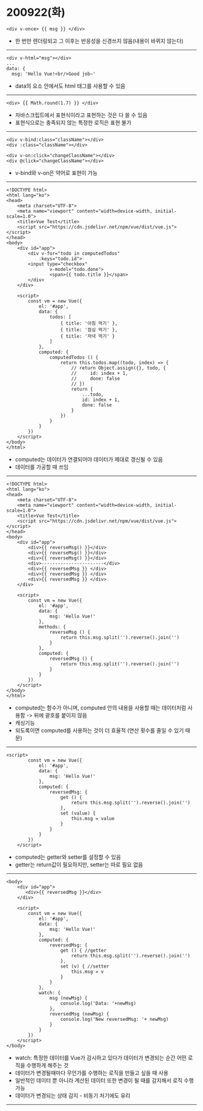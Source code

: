 200922(화)
=========
```
<div v-once> {{ msg }} </div>
```
* 한 번만 렌더링되고 그 이후는 반응성을 신경쓰지 않음(내용이 바뀌지 않는다)
<hr/>

```
<div v-html="msg"></div>
...
data: {
  msg: 'Hello Vue!<br/>Good job~'
```
* data의 요소 안에서도 html 태그를 사용할 수 있음
<hr/>

```
<div> {{ Math.round(1.7) }} </div>
```
* 자바스크립트에서 표현식이라고 표현하는 것은 다 쓸 수 있음
* 표현식으로는 충족되지 않는 특정한 로직은 표현 불가
<hr/>

```
<div v-bind:class="className"></div>
<div :class="className"></div>

<div v-on:click="changeClassName"></div>
<div @click="changeClassName"></div>
```
* v-bind와 v-on은 약어로 표현이 가능
<hr/>

```
<!DOCTYPE html>
<html lang="ko">
<head>
    <meta charset="UTF-8">
    <meta name="viewport" content="width=device-width, initial-scale=1.0">
    <title>Vue Test</title>
    <script src="https://cdn.jsdelivr.net/npm/vue/dist/vue.js"></script>
</head>
<body>
    <div id="app">
        <div v-for="todo in computedTodos"
            :keys="todo.id">
        <input type="checkbox"
                v-model="todo.done">
                <span>{{ todo.title }}</span>
        </div>
    </div>

    <script>
        const vm = new Vue({
            el: '#app',
            data: {
                todos: [
                    { title: '아침 먹기' },
                    { title: '점심 먹기' },
                    { title: '저녁 먹기' }
                ]
            },
            computed: {
                computedTodos () {
                    return this.todos.map((todo, index) => {
                        // return Object.assign({}, todo, {
                        //     id: index + 1,
                        //     done: false
                        // })
                        return {
                            ...todo,
                            id: index + 1,
                            done: false
                        }
                    })
                }
            }
        })
    </script>
</body>
</html>
```
* computed는 데이터가 연결되어야 데이터가 제대로 갱신될 수 있음
* 데이터를 가공할 때 쓰임
<hr/>

```
<!DOCTYPE html>
<html lang="ko">
<head>
    <meta charset="UTF-8">
    <meta name="viewport" content="width=device-width, initial-scale=1.0">
    <title>Vue Test</title>
    <script src="https://cdn.jsdelivr.net/npm/vue/dist/vue.js"></script>
</head>
<body>
    <div id="app">
        <div>{{ reverseMsg() }}</div>
        <div>{{ reverseMsg() }}</div>
        <div>{{ reverseMsg() }}</div>
        <div>-----------------------</div>
        <div>{{ reversedMsg }} </div>
        <div>{{ reversedMsg }} </div>
        <div>{{ reversedMsg }} </div>
    </div>

    <script>
        const vm = new Vue({
            el: '#app',
            data: {
                msg: 'Hello Vue!'
            },
            methods: {
                reverseMsg () {
                    return this.msg.split('').reverse().join('')
                }
            },
            computed: {
                reversedMsg () {
                    return this.msg.split('').reverse().join('')
                }
            }
        })
    </script>
</body>
</html>
```
* computed는 함수가 아니며, computed 안의 내용을 사용할 때는 데이터처럼 사용함 -> 뒤에 괄호를 붙이지 않음
* 캐싱기능
* 되도록이면 computed를 사용하는 것이 더 효율적 (연산 횟수를 줄일 수 있기 때문)

<hr/>

```
<script>
        const vm = new Vue({
            el: '#app',
            data: {
                msg: 'Hello Vue!'
            },
            computed: {
                reversedMsg: {
                    get () {
                        return this.msg.split('').reverse().join('')
                    },
                    set (value) {
                        this.msg = value
                    }
                }
            }
        })
    </script>
```

* computed는 getter와 setter를 설정할 수 있음
* getter는 return값이 필요하지만, setter는 따로 필요 없음
<hr/>

```
<body>
    <div id="app">
       <div>{{ reversedMsg }}</div>
    </div>

    <script>
        const vm = new Vue({
            el: '#app',
            data: {
                msg: 'Hello Vue!'
            },
            computed: {
                reversedMsg: {
                    get () { //getter
                        return this.msg.split('').reverse().join('')
                    },
                    set (v) { //setter
                        this.msg = v
                    }
                }
            },
            watch: {
                msg (newMsg) {
                    console.log('Data: '+newMsg)
                },
                reversedMsg (newMsg) {
                    console.log('New reversedMsg: '+ newMsg)
                }
            }
        })
    </script>
</body>
```
* watch: 특정한 데이터를 Vue가 감시하고 있다가 데이터가 변경되는 순간 어떤 로직을 수행하게 해주는 것
* 데이터가 변경될때마다 무언가를 수행하는 로직을 만들고 싶을 때 사용
* 일반적인 데이터 뿐 아니라 계산된 데이터 또한 변경이 될 때를 감지해서 로직 수행 가능
* 데이터가 변경되는 상태 감지 - 비동기 처기에도 유리
<hr/>
